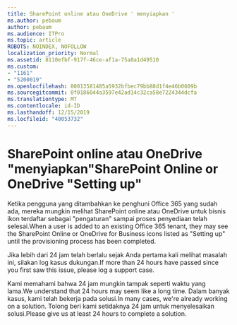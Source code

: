 ```yaml
---
title: SharePoint online atau OneDrive ' menyiapkan '
ms.author: pebaum
author: pebaum
ms.audience: ITPro
ms.topic: article
ROBOTS: NOINDEX, NOFOLLOW
localization_priority: Normal
ms.assetid: 8110efbf-917f-46ce-af1a-75a8a1d49510
ms.custom:
- "1161"
- "5200019"
ms.openlocfilehash: 80013581485a5932bfbec79bb88d1f4e46b0609b
ms.sourcegitcommit: 0f0186044a3597e42ad14c32ca58e7224344dcfa
ms.translationtype: MT
ms.contentlocale: id-ID
ms.lasthandoff: 12/15/2019
ms.locfileid: "40053732"
---
```

# <a name="sharepoint-online-or-onedrive-setting-up"></a><span data-ttu-id="cf15f-102">SharePoint online atau OneDrive "menyiapkan"</span><span class="sxs-lookup"><span data-stu-id="cf15f-102">SharePoint Online or OneDrive "Setting up"</span></span>

<span data-ttu-id="cf15f-103">Ketika pengguna yang ditambahkan ke penghuni Office 365 yang sudah ada, mereka mungkin melihat SharePoint online atau OneDrive untuk bisnis ikon terdaftar sebagai "pengaturan" sampai proses penyediaan telah selesai.</span><span class="sxs-lookup"><span data-stu-id="cf15f-103">When a user is added to an existing Office 365 tenant, they may see the SharePoint Online or OneDrive for Business icons listed as "Setting up" until the provisioning process has been completed.</span></span>

<span data-ttu-id="cf15f-104">Jika lebih dari 24 jam telah berlalu sejak Anda pertama kali melihat masalah ini, silakan log kasus dukungan.</span><span class="sxs-lookup"><span data-stu-id="cf15f-104">If more than 24 hours have passed since you first saw this issue, please log a support case.</span></span>

<span data-ttu-id="cf15f-105">Kami memahami bahwa 24 jam mungkin tampak seperti waktu yang lama.</span><span class="sxs-lookup"><span data-stu-id="cf15f-105">We understand that 24 hours may seem like a long time.</span></span> <span data-ttu-id="cf15f-106">Dalam banyak kasus, kami telah bekerja pada solusi.</span><span class="sxs-lookup"><span data-stu-id="cf15f-106">In many cases, we're already working on a solution.</span></span> <span data-ttu-id="cf15f-107">Tolong beri kami setidaknya 24 jam untuk menyelesaikan solusi.</span><span class="sxs-lookup"><span data-stu-id="cf15f-107">Please give us at least 24 hours to complete a solution.</span></span>

